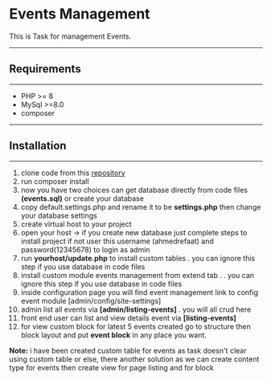 # Events Management
This is Task for management Events.

---


## Requirements

---

- PHP >= 8
- MySql >=8.0
- composer
---

## Installation

---
1. clone code from this [repository](https://github.com/ahmedsafroot/LinkDevTask.git)
2. run composer install
3. now you have two choices can get database directly from code files **(events.sql)** or create your database
4. copy default.settings.php and rename it to be **settings.php** then change your database settings
5. create virtual host to your project
6. open your host -> if you create new database just complete steps to install project if not user this username (ahmedrefaat) and password(12345678) to login as admin
7. run **yourhost/update.php** to install custom tables . you can ignore this step if you use database in code files
8. install custom module events management from extend tab . . you can ignore this step if you use database in code files
9. inside configuration page you will find event management link to config event module [admin/config/site-settings]
10. admin list all events via **[admin/listing-events]** . you will all crud here
11. front end user can list and view details event via **[listing-events]**
12. for view custom block for latest 5 events created go to structure then block layout and put **event block** in any place you want.

**Note:** i have been created custom table for events as task doesn't clear using custom table or else, there another solution as we can create content type for events then create view for page listing and for block
